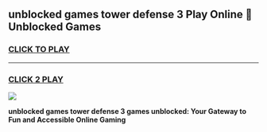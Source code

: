 
## unblocked games tower defense 3 Play Online 👋 Unblocked Games
<h3>
<a href="https://premium.freeplayer.one?title=unblocked_games_tower_defense_3&ref=19F">CLICK TO PLAY</a></h3>
<hr>

<h3>
<a href="https://premium.freeplayer.one?title=unblocked_games_tower_defense_3&ref=19F">CLICK 2 PLAY</a>
  
</h3>

<a href="https://premium.freeplayer.one?title=unblocked_games_tower_defense_3&ref=19F"><img src="https://clearcache.store/games.png"></a>


**unblocked games tower defense 3 games unblocked: Your Gateway to Fun and Accessible Online Gaming**

